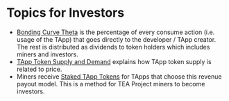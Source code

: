 # Topics for Investors

* [Bonding Curve Theta](https://github.com/tearust/teaproject/wiki/Bonding-Curve-Theta) is the percentage of every consume action (i.e. usage of the TApp) that goes directly to the developer / TApp creator. The rest is distributed as dividends to token holders which includes miners and investors.
* [TApp Token Supply and Demand](https://github.com/tearust/teaproject/wiki/TApp-Token-Supply-and-Demand) explains how TApp token supply is related to price.
* Miners receive [Staked TApp Tokens](https://github.com/tearust/teaproject/wiki/Mining:-Staked-TApp-Tokens) for TApps that choose this revenue payout model. This is a method for TEA Project miners to become investors.
